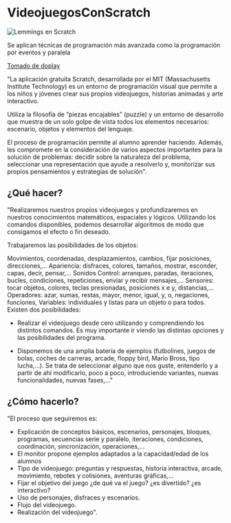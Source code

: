 # VideojuegosConScratch

![Lemmings en Scratch](http://www.doplay.es/wp-content/uploads/2015/08/SCRATCH1.png)

Se aplican técnicas de programación más avanzada como la programación por eventos y paralela

[Tomado de doplay](http://www.doplay.es/producto/scratch/#1438962180132-f5a47be4-d78c)


"La aplicación gratuita Scratch, desarrollada por el MIT (Massachusetts Institute Technology) es un entorno de programación visual que permite a los niños y jóvenes crear sus propios videojuegos, historias animadas y arte interactivo.

Utiliza la filosofía de “piezas encajables” (puzzle) y un entorno de desarrollo que muestra de un solo golpe de vista todos los elementos necesarios: escenario, objetos y elementos del lenguaje.

El proceso de programación permite al alumno aprender haciendo. Además, les compromete en la consideración de varios aspectos importantes para la solución de problemas: decidir sobre la naturaleza del problema, seleccionar una representación que ayude a resolverlo y, monitorizar sus propios pensamientos y estrategias de solución".

## ¿Qué hacer?

"Realizaremos nuestros propios videojuegos y profundizaremos en nuestros conocimientos matemáticos, espaciales y lógicos. Utilizando los comandos disponibles, podemos desarrollar algoritmos de modo que consigamos el efecto o fin deseado.

Trabajaremos las posibilidades de los objetos:

Movimientos, coordenadas, desplazamientos, cambios, fijar posiciones, direcciones,…
Apariencia: disfraces, colores, tamaños, mostrar, esconder, capas, decir, pensar,…
Sonidos
Control: arranques, paradas, iteraciones, bucles, condiciones, repeticiones, enviar y recibir mensajes,…
Sensores: tocar objetos, colores, teclas presionadas, posiciones x e y, distancias,…
Operadores: azar, sumas, restas, mayor, menor, igual, y, o, negaciones, funciones,
Variables: individuales y listas para un objeto o para todos.
Existen dos posibilidades:

* Realizar el videojuego desde cero utilizando y comprendiendo los distintos comandos. Es muy importante ir viendo las distintas opciones y las posibilidades del programa.

* Disponemos de una amplia batería de ejemplos (futbolines, juegos de bolas, coches de carreras, arcade, floppy bird, Mario Bross, tipo lucha,…). Se trata de seleccionar alguno que nos guste, entenderlo y a partir de ahí modificarlo, poco a poco, introduciendo variantes, nuevas funcionalidades, nuevas fases,…"

## ¿Cómo hacerlo?


"El proceso que seguiremos es:

* Explicación de conceptos básicos, escenarios, personajes, bloques, programas, secuencias serie y paralelo, iteraciones, condiciones, coordinación, sincronización, operaciones,…
* El monitor propone ejemplos adaptados a la capacidad/edad de los alumnos
* Tipo de videojuego: preguntas y respuestas, historia interactiva, arcade, movimiento, rebotes y colisiones, aventuras gráficas,…
* Fijar el objetivo del juego ¿de qué va el juego? ¿es divertido? ¿es interactivo?
* Uso de personajes, disfraces y escenarios.
* Flujo del videojuego.
* Realización del videojuego".
